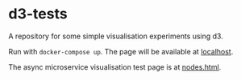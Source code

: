 # d3-tests

A repository for some simple visualisation experiments using d3.

Run with `docker-compose up`.
The page will be available at [localhost](http://localhost).

The async microservice visualisation test page is at
[nodes.html](http://localhost/nodes.html).
